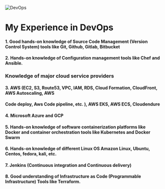 ![DevOps](https://camo.githubusercontent.com/49171418c4e713986437a5f0244d02da2398a9fa830d4d3ab6941aa0099bf7c0/68747470733a2f2f696e746c616e642e636f6d2f77702d636f6e74656e742f75706c6f6164732f323031392f30372f6465766f70732d696e66696e6974792d312d312e706e67)

# My Experience in DevOps

####  1. Good hands-on knowledge of Source Code Management (Version Control System) tools like Git, Github, Gitlab, Bitbucket
####  2. Hands-on knowledge of Configuration management tools like Chef and Ansible.

### Knowledge of major cloud service providers 

####  3. AWS (EC2, S3, Route53, VPC, IAM, RDS, Cloud Formation, CloudFront, AWS Autoscaling, AWS
####    Code deploy, Aws Code pipeline, etc. ), AWS EKS, AWS ECS, Cloudendure

####  4. Microsoft Azure and GCP 

####  5. Hands-on knowledge of software containerization platforms like Docker and container orchestration tools like Kubernetes and Docker Swarm
####  6. Hands-on knowledge of different Linux OS Amazon Linux, Ubuntu, Centos, fedora, kali, etc.
####  7. Jenkins (Continuous integration and Continuous delivery)
####  8. Good understanding of Infrastructure as Code (Programmable Infrastructure) Tools like Terraform.
